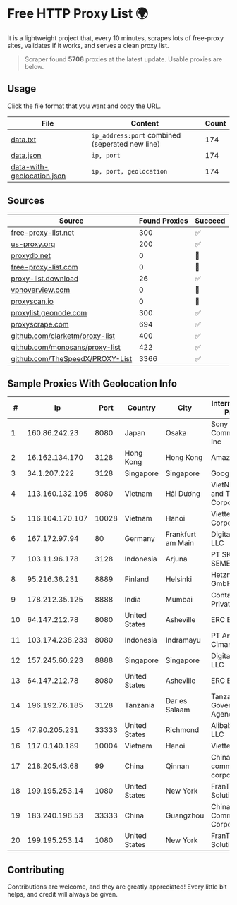 
# Free HTTP Proxy List 🌍

It is a lightweight project that, every 10 minutes, scrapes lots of free-proxy sites, validates if it works, and serves a clean proxy list.


> Scraper found **5708** proxies at the latest update. Usable proxies are below.

## Usage

Click the file format that you want and copy the URL.


|File|Content|Count|
|----|-------|-----|
|[data.txt](https://raw.githubusercontent.com/themiralay/Proxy-List-World/master/data.txt)|`ip_address:port` combined (seperated new line)|174|
|[data.json](https://raw.githubusercontent.com/themiralay/Proxy-List-World/master/data.json)|`ip, port`|174|
|[data-with-geolocation.json](https://raw.githubusercontent.com/themiralay/Proxy-List-World/master/data-with-geolocation.json)|`ip, port, geolocation`|174|

## Sources

|Source|Found Proxies|Succeed|
|------|-------------|-------|
|[free-proxy-list.net](https://free-proxy-list.net)|300|✅|
|[us-proxy.org](https://www.us-proxy.org)|200|✅|
|[proxydb.net](http://proxydb.net)|0|🚫|
|[free-proxy-list.com](https://free-proxy-list.com/?page=&port=&type%5B%5D=http&type%5B%5D=https&up_time=0&search=Search)|0|🚫|
|[proxy-list.download](https://www.proxy-list.download/HTTP)|26|✅|
|[vpnoverview.com](https://vpnoverview.com/privacy/anonymous-browsing/free-proxy-servers)|0|🚫|
|[proxyscan.io](https://www.proxyscan.io)|0|🚫|
|[proxylist.geonode.com](https://proxylist.geonode.com/api/proxy-list?limit=300&page=1&sort_by=lastChecked&sort_type=desc&protocols=http,https)|300|✅|
|[proxyscrape.com](https://api.proxyscrape.com/v2/?request=displayproxies&protocol=http&timeout=10000&country=all&ssl=all&anonymity=all)|694|✅|
|[github.com/clarketm/proxy-list](https://raw.githubusercontent.com/clarketm/proxy-list/master/proxy-list-raw.txt)|400|✅|
|[github.com/monosans/proxy-list](https://raw.githubusercontent.com/monosans/proxy-list/main/proxies/http.txt)|422|✅|
|[github.com/TheSpeedX/PROXY-List](https://raw.githubusercontent.com/TheSpeedX/PROXY-List/master/http.txt)|3366|✅|


## Sample Proxies With Geolocation Info

|#|Ip|Port|Country|City|Internet Service Provider|
|-|--|----|-------|----|-------------------------|
|1|160.86.242.23|8080|Japan|Osaka|Sony Network Communications Inc|
|2|16.162.134.170|3128|Hong Kong|Hong Kong|Amazon.com|
|3|34.1.207.222|3128|Singapore|Singapore|Google LLC|
|4|113.160.132.195|8080|Vietnam|Hải Dương|VietNam Post and Telecom Corporation|
|5|116.104.170.107|10028|Vietnam|Hanoi|Viettel Corporation|
|6|167.172.97.94|80|Germany|Frankfurt am Main|DigitalOcean, LLC|
|7|103.11.96.178|3128|Indonesia|Arjuna|PT SKYLINE SEMESTA|
|8|95.216.36.231|8889|Finland|Helsinki|Hetzner Online GmbH|
|9|178.212.35.125|8888|India|Mumbai|Contabo Asia Private Limited|
|10|64.147.212.78|8080|United States|Asheville|ERC Broadband|
|11|103.174.238.233|8080|Indonesia|Indramayu|PT Anugerah Cimanuk Raya|
|12|157.245.60.223|8888|Singapore|Singapore|DigitalOcean, LLC|
|13|64.147.212.78|8080|United States|Asheville|ERC Broadband|
|14|196.192.76.185|3128|Tanzania|Dar es Salaam|Tanzania e-Government Agency|
|15|47.90.205.231|33333|United States|Richmond|Alibaba.com LLC|
|16|117.0.140.189|10004|Vietnam|Hanoi|Viettel Group|
|17|218.205.43.68|99|China|Qinnan|China Mobile communications corporation|
|18|199.195.253.14|1080|United States|New York|FranTech Solutions|
|19|183.240.196.53|33333|China|Guangzhou|China Mobile Communications Corporation|
|20|199.195.253.14|1080|United States|New York|FranTech Solutions|



## Contributing

Contributions are welcome, and they are greatly appreciated! Every
little bit helps, and credit will always be given.

